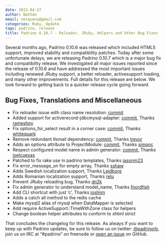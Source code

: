 ```yaml
---
date: 2012-04-27
author: Nathan
email: nesquena@gmail.com
categories: Ruby, Update
tags: padrino, release
title: Padrino 0.10.7 - Reloader, JRuby, Helpers and Other Bug Fixes
---
```


Several months ago, Padrino 0.10.6 was released which included HTML5 support, improved stability and compatibility patches. Today after some unfortunate delays, we are releasing Padrino 0.10.7 which is a major bug fix and compatibility release. We investigated all major issues reported since the release of 0.10.6 and have addressed the most important issues including renewed JRuby support, a better reloader, activesupport loading, and many other improvements. Full details for this release are below. We look forward to getting back to a quicker release cycle going forward.

<break>

## Bug Fixes, Translations and Miscellaneous

-   Fix reloader issue with class name resolution: [commit](https://github.com/padrino/padrino-framework/commit/5c2623e6ecfaefe0c7cc238fc18319197c15b610)
-   Added support for activerecord-jdbcmysql-adapter: [commit](https://github.com/padrino/padrino-framework/commit/c22420c4f7f1f27b1a4c719db0fc4b221ba3dc26), Thanks [rameshpy](https://github.com/rameshpy)
-   Fix options\_for\_select result in a corner case: [commit](https://github.com/padrino/padrino-framework/commit/caf54927ac3e305ada8e9139b17db8eb3db83e0d), Thanks [whitequark](https://github.com/whitequark)
-   Remove redundant tlsmail dependency: [commit](https://github.com/padrino/padrino-framework/commit/165743e7a11fc7f889759c0b128f3020ce1fcece), Thanks [trevor](https://github.com/trevor)
-   Adds an options attribute to ProjectModule: [commit](https://github.com/padrino/padrino-framework/commit/35844fc3aa3a64050c3eadddda6b4f54aee0aa3c), Thanks [simonc](https://github.com/simonc)
-   Respect configured model name in admin generator: [commit](https://github.com/padrino/padrino-framework/commit/3f7081db8573b472c41fca831241f78fae97ad37), Thanks [joelcuevas](https://github.com/joelcuevas)
-   Patched to fix rake use in padrino templates, Thanks [jasonm23](https://github.com/jasonm23)
-   Fix error\_message\_on for empty array, Thanks [sshaw](https://github.com/sshaw)
-   Adds Swedish localization support, Thanks [Lejdborg](https://github.com/Lejdborg)
-   Adds Romanian localization support, Thanks [relu](https://github.com/relu)
-   Prevent JRuby reloading bug, Thanks [dn2k](https://github.com/dn2k)
-   Fix admin generator to understand model\_name, Thanks [fnordfish](https://github.com/fnordfish)
-   Add CLI shortcut with just ‘c’, Thanks [joslinm](https://github.com/joslinm)
-   Adds a catch all method to the redis cache
-   Make mysql2 alias of mysql when DataMapper is selected
-   Add require ActiveSupport::TimeWithZone class for helpers
-   Change boolean helper attributes to conform to xhtml strict

That concludes the changelog for this release. As always if you want to keep up with Padrino updates, be sure to follow us on twitter: [@padrinorb](http://twitter.com/#!/padrinorb), join us on IRC at “\#padrino” on freenode or [open an issue](https://github.com/padrino/padrino-framework/issues) on GitHub.